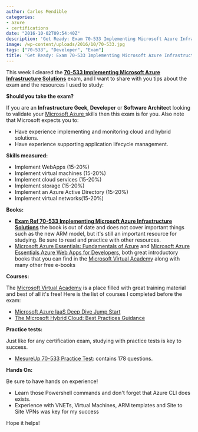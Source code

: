 ```yaml
---
author: Carlos Mendible
categories:
- azure
- certifications
date: "2016-10-02T09:54:40Z"
description: 'Get Ready: Exam 70-533 Implementing Microsoft Azure Infrastructure Solutions'
image: /wp-content/uploads/2016/10/70-533.jpg
tags: ["70-533", "Developer", "Exam"]
title: 'Get Ready: Exam 70-533 Implementing Microsoft Azure Infrastructure Solutions'
---
```

This week I cleared the **<a href="https://www.microsoft.com/learning/en-us/exam-70-533.aspx" target="_blank">70-533 Implementing Microsoft Azure Infrastructure Solutions</a>** exam, and I want to share with you tips about the exam and the resources I used to study:

**Should you take the exam?**

If you are an **Infrastructure Geek**, **Developer** or **Software Architect** looking to validate your <a href="https://azure.microsoft.com/" target="_blank">Microsoft Azure </a>skills then this exam is for you. Also note that Microsoft expects you to:

  * Have experience implementing and monitoring cloud and hybrid solutions.
  * Have experience supporting application lifecycle management.

**Skills measured:**

  * Implement WebApps (15-20%)
  * Implement virtual machines (15-20%)
  * Implement cloud services (15-20%)
  * Implement storage (15-20%)
  * Implement an Azure Active Directory (15-20%)
  * Implement virtual networks(15-20%)

**Books:**

  * **<a href="https://www.microsoftpressstore.com/store/exam-ref-70-533-implementing-microsoft-azure-infrastructure-9780735697065" target="_blank">Exam Ref 70-533 Implementing Microsoft Azure Infrastructure Solutions</a>** the book is out of date and does not cover important things such as the new ARM model, but it's still an important resource for studying. Be sure to read and practice with other resources.
  * <a href="https://mva.microsoft.com/ebooks#azure" target="_blank">Microsoft Azure Essentials: Fundamentals of Azure</a> and <a href="https://mva.microsoft.com/ebooks#azure" target="_blank">Microsoft Azure Essentials Azure Web Apps for Developers</a>, both great introductory books that you can find in the <a href="http://mva.microsoft.com" target="_blank">Microsoft Virtual Academy</a> along with many other free e-books

**Courses:**

The <a href="http://mva.microsoft.com" target="_blank">Microsoft Virtual Academy</a> is a place filled with great training material and best of all it's free! Here is the list of courses I completed before the exam:

  * <a href="https://mva.microsoft.com/en-US/training-courses/microsoft-azure-iaas-deep-dive-jump-start-8287" target="_blank">Microsoft Azure IaaS Deep Dive Jump Start</a>
  * <a href="https://mva.microsoft.com/en-US/training-courses/the-microsoft-hybrid-cloud-best-practices-guidance-8242" target="_blank">The Microsoft Hybrid Cloud: Best Practices Guidance</a>

**Practice tests:**

Just like for any certification exam, studying with practice tests is key to success.

  * <a href="http://www.measureup.com/Implementing-Microsoft-Azure-Infrastructure-Solutions-P5520.aspx" target="_blank">MesureUp 70-533 Practice Test</a>: contains 178 questions.

**Hands On:**

Be sure to have hands on experience!

  * Learn those Powershell commands and don't forget that Azure CLI does exists.
  * Experience with VNETs, Virtual Machines, ARM templates and Site to Site VPNs was key for my success

Hope it helps!